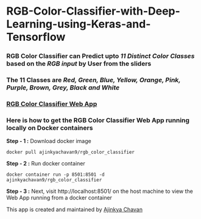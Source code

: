 # RGB-Color-Classifier-with-Deep-Learning-using-Keras-and-Tensorflow

### **RGB Color Classifier** can Predict upto *11 Distinct Color Classes* based on the *RGB input* by User from the sliders

### The 11 Classes are *Red, Green, Blue, Yellow, Orange, Pink, Purple, Brown, Grey, Black and White*

### [RGB Color Classifier Web App](https://rgb-color-classifier.herokuapp.com/)



### Here is how to get the RGB Color Classifier Web App running locally on Docker containers

**Step - 1 :** Download docker image

    docker pull ajinkyachavan9/rgb_color_classifier


**Step - 2 :** Run docker container

    docker container run -p 8501:8501 -d ajinkyachavan9/rgb_color_classifier



**Step - 3 :** Next, visit http://localhost:8501/ on the host machine to view the Web App running from a docker container


This app is created and maintained by [Ajinkya Chavan](https://www.linkedin.com/in/ajinkyachavan9)
